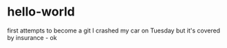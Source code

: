 # hello-world
first attempts to become a git
I crashed my car on Tuesday but it's covered by insurance - ok

